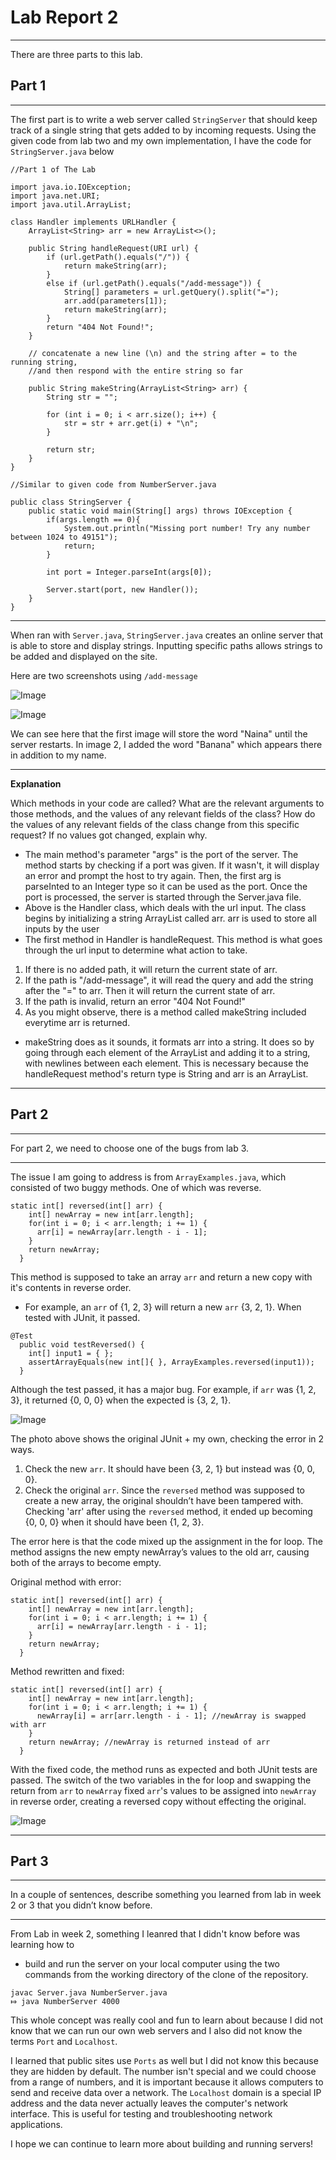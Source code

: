 # **Lab Report 2**
---
There are three parts to this lab.
## Part 1
---
The first part is to write a web server called `StringServer` that should keep track of a single string that gets added to by incoming requests.
Using the given code from lab two and my own implementation, I have the code for `StringServer.java` below

```
//Part 1 of The Lab 

import java.io.IOException;
import java.net.URI;
import java.util.ArrayList;

class Handler implements URLHandler {
    ArrayList<String> arr = new ArrayList<>();
    
    public String handleRequest(URI url) {
        if (url.getPath().equals("/")) {
            return makeString(arr);
        }
        else if (url.getPath().equals("/add-message")) {
            String[] parameters = url.getQuery().split("=");
            arr.add(parameters[1]);
            return makeString(arr);
        }
        return "404 Not Found!";
    }

    // concatenate a new line (\n) and the string after = to the running string, 
    //and then respond with the entire string so far

    public String makeString(ArrayList<String> arr) {
        String str = "";

        for (int i = 0; i < arr.size(); i++) {
            str = str + arr.get(i) + "\n";
        }

        return str;
    }
}

//Similar to given code from NumberServer.java

public class StringServer {
    public static void main(String[] args) throws IOException {
        if(args.length == 0){
            System.out.println("Missing port number! Try any number between 1024 to 49151");
            return;
        }

        int port = Integer.parseInt(args[0]);

        Server.start(port, new Handler());
    }
}
```
---
When ran with `Server.java`, `StringServer.java` creates an online server that is able to store and display strings. 
Inputting specific paths allows strings to be added and displayed on the site.

Here are two screenshots using `/add-message`

![Image](addmessage1.png)

![Image](addmessage2.png)

We can see here that the first image will store the word "Naina" until the server restarts.
In image 2, I added the word "Banana" which appears there in addition to my name.

---

**Explanation**

Which methods in your code are called?
What are the relevant arguments to those methods, and the values of any relevant fields of the class?
How do the values of any relevant fields of the class change from this specific request? If no values got changed, explain why.

- The main method's parameter "args" is the port of the server. The method starts by checking if a port was given. If it wasn't, it will display an error and prompt the host to try again. Then, the first arg is parseInted to an Integer type so it can be used as the port. Once the port is processed, the server is started through the Server.java file.
- Above is the Handler class, which deals with the url input. The class begins by initializing a string ArrayList called arr. arr is used to store all inputs by the user
- The first method in Handler is handleRequest. This method is what goes through the url input to determine what action to take.

1. If there is no added path, it will return the current state of arr.
2. If the path is "/add-message", it will read the query and add the string after the "=" to arr. Then it will return the current state of arr.
3. If the path is invalid, return an error "404 Not Found!"
4. As you might observe, there is a method called makeString included everytime arr is returned.

- makeString does as it sounds, it formats arr into a string. It does so by going through each element of the ArrayList and adding it to a string, with newlines between each element. This is necessary because the handleRequest method's return type is String and arr is an ArrayList.

---

## Part 2
---
For part 2, we need to choose one of the bugs from lab 3.

--- 
The issue I am going to address is from `ArrayExamples.java`, which consisted of two buggy methods. One of which was reverse.

```
static int[] reversed(int[] arr) {
    int[] newArray = new int[arr.length];
    for(int i = 0; i < arr.length; i += 1) {
      arr[i] = newArray[arr.length - i - 1];
    }
    return newArray;
  }
```

This method is supposed to take an array `arr` and return a new copy with it's contents in reverse order. 
- For example, an `arr` of {1, 2, 3} will return a new `arr` {3, 2, 1}. 
When tested with JUnit, it passed.

```
@Test
  public void testReversed() {
    int[] input1 = { };
    assertArrayEquals(new int[]{ }, ArrayExamples.reversed(input1));
  }
```

Although the test passed, it has a major bug.
For example, if `arr` was {1, 2, 3}, it returned {0, 0, 0} when the expected is {3, 2, 1}.

![Image](Image1.png)

The photo above shows the original JUnit + my own, checking the error in 2 ways. 
1. Check the new `arr`. It should have been {3, 2, 1} but instead was {0, 0, 0}. 
2. Check the original `arr`. Since the `reversed` method was supposed to create a new array, the original shouldn’t have been tampered with. Checking 'arr' after using the `reversed` method, it ended up becoming {0, 0, 0} when it should have been {1, 2, 3}.

The error here is that the code mixed up the assignment in the for loop. 
The method assigns the new empty newArray’s values to the old arr, causing both of the arrays to become empty.

Original method with error:

```
static int[] reversed(int[] arr) {
    int[] newArray = new int[arr.length];
    for(int i = 0; i < arr.length; i += 1) {
      arr[i] = newArray[arr.length - i - 1];
    }
    return newArray;
  }
```

Method rewritten and fixed:

```
static int[] reversed(int[] arr) {
    int[] newArray = new int[arr.length];
    for(int i = 0; i < arr.length; i += 1) {
      newArray[i] = arr[arr.length - i - 1]; //newArray is swapped with arr
    }
    return newArray; //newArray is returned instead of arr
  }
```

With the fixed code, the method runs as expected and both JUnit tests are passed. 
The switch of the two variables in the for loop and swapping the return from `arr` to `newArray` fixed `arr`'s values to be assigned into `newArray` in reverse order, creating a reversed copy without effecting the original.

![Image](image2.png)

---
## Part 3
---
In a couple of sentences, describe something you learned from lab in week 2 or 3 that you didn’t know before.

---

From Lab in week 2, something I leanred that I didn't know before was learning how to 
- build and run the server on your local computer using the two commands from the working directory of the clone of the repository.
```
javac Server.java NumberServer.java 
⤇ java NumberServer 4000
```

This whole concept was really cool and fun to learn about because I did not know that we can run our own web servers and I also did not know the terms `Port` and `Localhost`.

I learned that public sites use `Ports` as well but I did not know this because they are hidden by default. The number isn't special and we could choose from a range of numbers, and it is important because it  allows computers to send and receive data over a network. The `Localhost` domain is a special IP address and the data never actually leaves the computer's network interface. This is useful for testing and troubleshooting network applications.

I hope we can continue to learn more about building and running servers!
